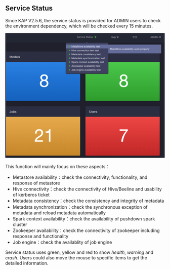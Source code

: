 ## Service Status

Since KAP V2.5.6, the service status is provided for ADMIN users to check the environment dependency, which will be checked every 15 minutes.

![service status](images/service_status.en.png)

This function will mainly focus on these aspects：

- Metastore availability：check the connectivity, functionality, and response of metastore 
- Hive connectivity：check the connectivity of Hive/Beeline and usability of kerberos ticket
- Metadata consistency：check the consistency and integrity of metadata
- Metadata synchronization：check the synchronous exception of metadata and reload metadata automatically
- Spark context availability：check the availability of  pushdown spark cluster
- Zookeeper availability：check the connectivity of zookeeper including response and functionality
- Job engine：check the availablity of job engine

Service status uses green, yellow and red to show *health*, *warning* and *crash*. Users could also move the mouse to specific items to get the detailed information.
